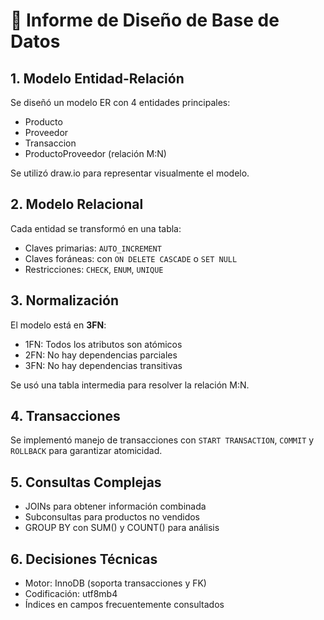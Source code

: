 # 📑 Informe de Diseño de Base de Datos

## 1. Modelo Entidad-Relación

Se diseñó un modelo ER con 4 entidades principales:
- Producto
- Proveedor
- Transaccion
- ProductoProveedor (relación M:N)

Se utilizó draw.io para representar visualmente el modelo.

## 2. Modelo Relacional

Cada entidad se transformó en una tabla:
- Claves primarias: `AUTO_INCREMENT`
- Claves foráneas: con `ON DELETE CASCADE` o `SET NULL`
- Restricciones: `CHECK`, `ENUM`, `UNIQUE`

## 3. Normalización

El modelo está en **3FN**:
- 1FN: Todos los atributos son atómicos
- 2FN: No hay dependencias parciales
- 3FN: No hay dependencias transitivas

Se usó una tabla intermedia para resolver la relación M:N.

## 4. Transacciones

Se implementó manejo de transacciones con `START TRANSACTION`, `COMMIT` y `ROLLBACK` para garantizar atomicidad.

## 5. Consultas Complejas

- JOINs para obtener información combinada
- Subconsultas para productos no vendidos
- GROUP BY con SUM() y COUNT() para análisis

## 6. Decisiones Técnicas

- Motor: InnoDB (soporta transacciones y FK)
- Codificación: utf8mb4
- Índices en campos frecuentemente consultados